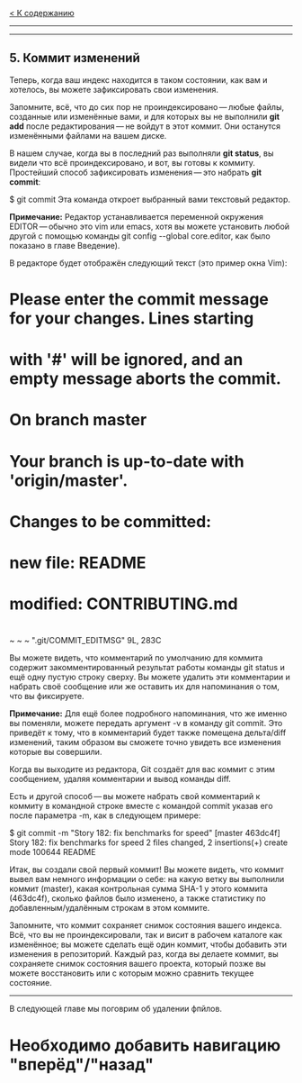 [< К содержанию](./readme.md)

---
---

## **5. Коммит изменений** ##

Теперь, когда ваш индекс находится в таком состоянии, как вам и хотелось, вы можете зафиксировать свои изменения. 

Запомните, всё, что до сих пор не проиндексировано — любые файлы, созданные или изменённые вами, и для которых вы не выполнили **git add** после редактирования — не войдут в этот коммит. Они останутся изменёнными файлами на вашем диске.

В нашем случае, когда вы в последний раз выполняли **git status**, вы видели что всё проиндексировано, и вот, вы готовы к коммиту. Простейший способ зафиксировать изменения — это набрать **git commit**:

$ git commit
Эта команда откроет выбранный вами текстовый редактор.

**Примечание:**
Редактор устанавливается переменной окружения EDITOR — обычно это vim или emacs, хотя вы можете установить любой другой с помощью команды git config --global core.editor, как было показано в главе Введение).

В редакторе будет отображён следующий текст (это пример окна Vim):

# Please enter the commit message for your changes. Lines starting
# with '#' will be ignored, and an empty message aborts the commit.
# On branch master
# Your branch is up-to-date with 'origin/master'.
#
# Changes to be committed:
#	new file:   README
#	modified:   CONTRIBUTING.md
#
~
~
~
".git/COMMIT_EDITMSG" 9L, 283C

Вы можете видеть, что комментарий по умолчанию для коммита содержит закомментированный результат работы команды git status и ещё одну пустую строку сверху. Вы можете удалить эти комментарии и набрать своё сообщение или же оставить их для напоминания о том, что вы фиксируете.

**Примечание:**
Для ещё более подробного напоминания, что же именно вы поменяли, можете передать аргумент -v в команду git commit. Это приведёт к тому, что в комментарий будет также помещена дельта/diff изменений, таким образом вы сможете точно увидеть все изменения которые вы совершили.

Когда вы выходите из редактора, Git создаёт для вас коммит с этим сообщением, удаляя комментарии и вывод команды diff.

Есть и другой способ — вы можете набрать свой комментарий к коммиту в командной строке вместе с командой commit указав его после параметра -m, как в следующем примере:

$ git commit -m "Story 182: fix benchmarks for speed"
[master 463dc4f] Story 182: fix benchmarks for speed
 2 files changed, 2 insertions(+)
 create mode 100644 README

Итак, вы создали свой первый коммит! Вы можете видеть, что коммит вывел вам немного информации о себе: на какую ветку вы выполнили коммит (master), какая контрольная сумма SHA-1 у этого коммита (463dc4f), сколько файлов было изменено, а также статистику по добавленным/удалённым строкам в этом коммите.

Запомните, что коммит сохраняет снимок состояния вашего индекса. Всё, что вы не проиндексировали, так и висит в рабочем каталоге как изменённое; вы можете сделать ещё один коммит, чтобы добавить эти изменения в репозиторий. Каждый раз, когда вы делаете коммит, вы сохраняете снимок состояния вашего проекта, который позже вы можете восстановить или с которым можно сравнить текущее состояние.

---

В следующей главе мы поговрим об удалении фпйлов.

# Необходимо добавить навигацию "вперёд"/"назад"
